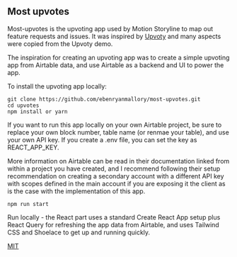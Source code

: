 ## Most upvotes

Most-upvotes is the upvoting app used by Motion Storyline to map out feature requests and issues. It was inspired by [Upvoty](https://www.upvoty.com/) and many aspects were copied from the Upvoty demo.

The inspiration for creating an upvoting app was to create a simple upvoting app from Airtable data, and use Airtable as a backend and UI to power the app.

To install the upvoting app locally:

```
git clone https://github.com/ebenryanmallory/most-upvotes.git
cd upvotes
npm install or yarn
```

If you want to run this app locally on your own Airtable project, be sure to replace your own block number, table name (or renmae your table), and use your own API key. If you create a .env file, you can set the key as REACT_APP_KEY.

More information on Airtable can be read in their documentation linked from within a project you have created, and I recommend following their setup recommendation on creating a secondary account with a different API key with scopes defined in the main account if you are exposing it the client as is the case with the implementation of this app.


```
npm run start
```

Run locally - the React part uses a standard Create React App setup plus React Query for refreshing the app data from Airtable, and uses Tailwind CSS and Shoelace to get up and running quickly.

[MIT](LICENSE)